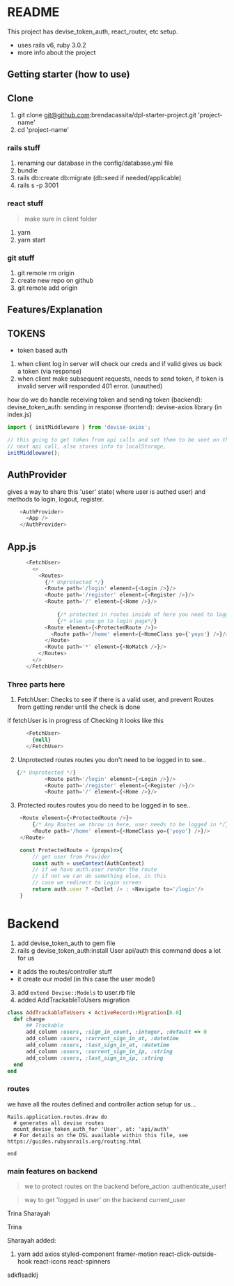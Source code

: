# README

This project has devise_token_auth, react_router, etc setup.
- uses rails v6, ruby 3.0.2
- more info about the project

## Getting starter (how to use)

## Clone
1. git clone git@github.com:brendacassita/dpl-starter-project.git 'project-name'
2. cd 'project-name'

### rails stuff
1. renaming our database in the config/database.yml file
2. bundle
3. rails db:create db:migrate (db:seed if needed/applicable)
4. rails s -p 3001

### react stuff
> make sure in  client folder
1. yarn
2. yarn start

### git stuff
1. git remote rm origin
2. create new repo on github
3. git remote add origin <ssh-link>

## Features/Explanation

## TOKENS
- token based auth
1. when client log in server will check our creds and if valid gives us back a token (via response)
2. when client make subsequent requests, needs to send token, if token is invalid server will responded 401 error. (unauthed)

how do we do handle receiving token and sending token
(backend): devise_token_auth: sending in response
(frontend): devise-axios library (in index.js)

```javascript
import { initMiddleware } from 'devise-axios';

// this going to get token from api calls and set them to be sent on the
// next api call, also stores info to localStorage,
initMiddleware();
```

## AuthProvider
gives a way to share this 'user' state( where user is authed user) 
and methods to login, logout, register.

```javascript
    <AuthProvider>
      <App />
    </AuthProvider>
```

## App.js
```javascript
      <FetchUser>
        <>
          <Routes>
            {/* Unprotected */}
            <Route path='/login' element={<Login />}/>
            <Route path='/register' element={<Register />}/>
            <Route path='/' element={<Home />}/>
           
                {/* protected in routes inside of here you need to logged in*/}
                {/* else you go to login page*/}
            <Route element={<ProtectedRoute />}>
              <Route path='/home' element={<HomeClass yo={'yoyo'} />}/>
            </Route>  
            <Route path='*' element={<NoMatch />}/>
          </Routes>
        </>
      </FetchUser>

```
### Three parts here
1. FetchUser: Checks to see if there is a valid user, and prevent Routes from
getting render until the check is done

if fetchUser is in progress of Checking it looks like this
```javascript
      <FetchUser>
        {null}
      </FetchUser>

```
2. Unprotected routes
routes you don't need to be logged in to see..

```javascript
   {/* Unprotected */}
            <Route path='/login' element={<Login />}/>
            <Route path='/register' element={<Register />}/>
            <Route path='/' element={<Home />}/>
```

3. Protected routes
routes you do need to be logged in to see..
```javascript
    <Route element={<ProtectedRoute />}>
        {/* Any Routes we throw in here, user needs to be logged in */}
        <Route path='/home' element={<HomeClass yo={'yoyo'} />}/>
    </Route>  
```

```javascript
    const ProtectedRoute = (props)=>{
        // get user from Provider 
        const auth = useContext(AuthContext)
        // if we have auth.user render the route
        // if not we can do something else, in this
        // case we redirect to Login screen
        return auth.user ? <Outlet /> : <Navigate to='/login'/>
    }
```


# Backend
1. add devise_token_auth to gem file
2. rails g devise_token_auth:install User api/auth
this command does a lot for us
- it adds the routes/controller stuff
- it create our model (in this case the user model)

3. add `extend Devise::Models` to user.rb file
4. added AddTrackableToUsers migration
```ruby
class AddTrackableToUsers < ActiveRecord::Migration[6.0]
  def change
      ## Trackable
      add_column :users, :sign_in_count, :integer, :default => 0
      add_column :users, :current_sign_in_at, :datetime
      add_column :users, :last_sign_in_at, :datetime
      add_column :users, :current_sign_in_ip, :string
      add_column :users, :last_sign_in_ip, :string
  end
end

```


### routes

we have all the routes defined and controller action setup for us...
```
Rails.application.routes.draw do
  # generates all devise routes
  mount_devise_token_auth_for 'User', at: 'api/auth'
  # For details on the DSL available within this file, see https://guides.rubyonrails.org/routing.html

end
```

### main features on backend
  > we to protect routes on the backend
  before_action :authenticate_user!

 > way to  get 'logged in user' on the backend
  current_user



Trina 
Sharayah

Trina


Sharayah added:
 1. yarn add axios styled-component framer-motion react-click-outside-hook react-icons react-spinners
 
 sdkflsadklj